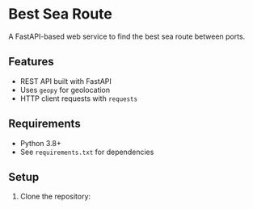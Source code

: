 # Best Sea Route

A FastAPI-based web service to find the best sea route between ports.

## Features

- REST API built with FastAPI
- Uses `geopy` for geolocation
- HTTP client requests with `requests`

## Requirements

- Python 3.8+
- See `requirements.txt` for dependencies

## Setup

1. Clone the repository: